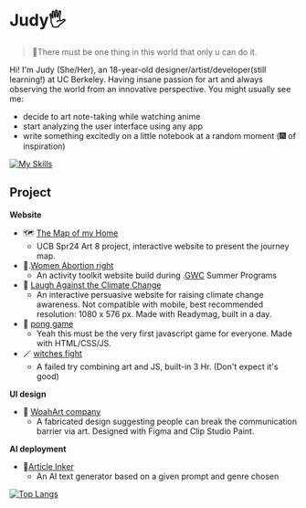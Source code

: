 # Judy🖐️
> 🥰There must be one thing in this world that only u can do it.

Hi! I'm Judy (She/Her), an 18-year-old designer/artist/developer(still learning!) at UC Berkeley. Having insane passion for art and always observing the world from an innovative perspective. You might usually see me:
- decide to art note-taking while watching anime
- start analyzing the user interface using any app
- write something excitedly on a little notebook at a random moment (🎆 of inspiration)
  
[![My Skills](https://skillicons.dev/icons?i=js,html,css,java,py,ts,blender,codepen,figma,github,ai,ps,vscode,unity)](https://skillicons.dev)

## Project
**Website**
- 🗺️ [The Map of my Home](https://mapofmyhomejudy.netlify.app/)
  - UCB Spr24 Art 8 project, interactive website to present the journey map.
- 🤱.[Women Abortion right](https://bulujamjudy.github.io/abortion-rights/)
  - An activity toolkit website build during .[GWC](https://girlswhocode.com/programs/summer-immersion-program) Summer Programs
- 🌊 [Laugh Against the Climate Change](https://readymag.com/u4260642248/3729459/)
  - An interactive persuasive website for raising climate change awareness. Not compatible with mobile, best recommended resolution: 1080 x 576 px. Made with Readymag, built in a day.
- 🏓 [pong game](https://bulujamjudy.github.io/pong/)
  - Yeah this must be the very first javascript game for everyone. Made with HTML/CSS/JS.
- 🪄 [witches fight](bulujamjudy.github.io/witchesfight)
  - A failed try combining art and JS, built-in 3 Hr. (Don't expect it's good)

**UI design**
- 🐙 [WoahArt company](https://www.figma.com/proto/KoDR4adk46fXsExYzrkyaU/woohart-app?node-id=0%3A1)
  - A fabricated design suggesting people can break the communication barrier via art. Designed with Figma and Clip Studio Paint.

**AI deployment**
- 📑[Article Inker](https://github.com/bulujamJudy/article-inker)
  - An AI text generator based on a given prompt and genre chosen

[![Top Langs](https://github-readme-stats.vercel.app/api/top-langs/?username=bulujamjudy&layout=compact)](https://github.com/anuraghazra/github-readme-stats)

